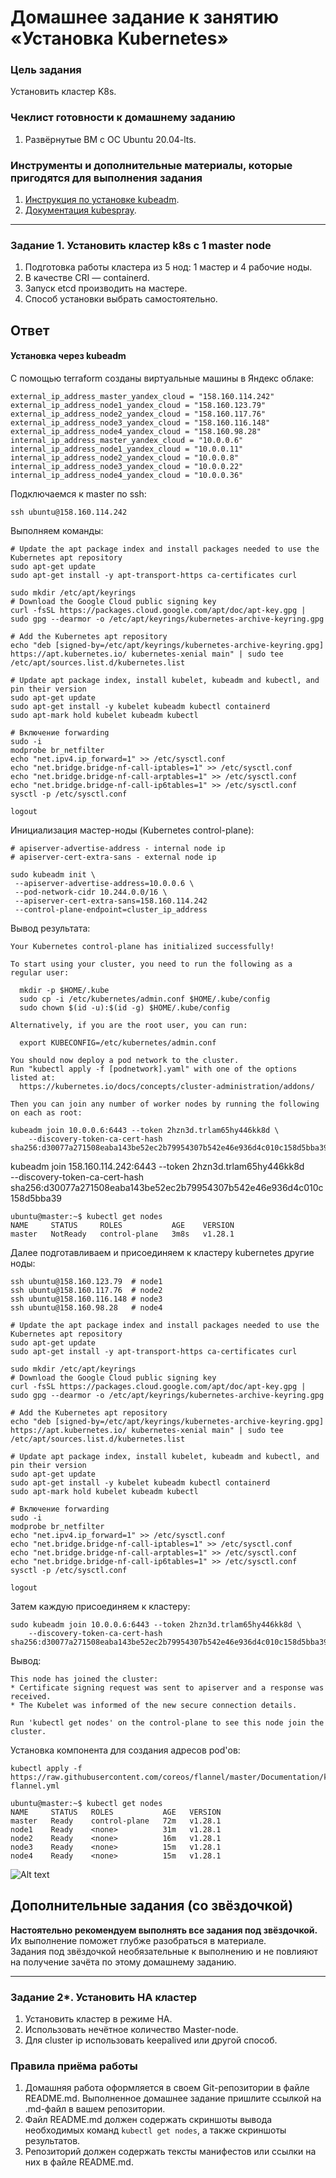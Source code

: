 # Домашнее задание к занятию «Установка Kubernetes»

### Цель задания

Установить кластер K8s.

### Чеклист готовности к домашнему заданию

1. Развёрнутые ВМ с ОС Ubuntu 20.04-lts.


### Инструменты и дополнительные материалы, которые пригодятся для выполнения задания

1. [Инструкция по установке kubeadm](https://kubernetes.io/docs/setup/production-environment/tools/kubeadm/create-cluster-kubeadm/).
2. [Документация kubespray](https://kubespray.io/).

-----

### Задание 1. Установить кластер k8s с 1 master node

1. Подготовка работы кластера из 5 нод: 1 мастер и 4 рабочие ноды.
2. В качестве CRI — containerd.
3. Запуск etcd производить на мастере.
4. Способ установки выбрать самостоятельно.

## Ответ

#### Установка через kubeadm

С помощью terraform созданы виртуальные машины в Яндекс облаке:

```shell
external_ip_address_master_yandex_cloud = "158.160.114.242"
external_ip_address_node1_yandex_cloud = "158.160.123.79"
external_ip_address_node2_yandex_cloud = "158.160.117.76"
external_ip_address_node3_yandex_cloud = "158.160.116.148"
external_ip_address_node4_yandex_cloud = "158.160.98.28"
internal_ip_address_master_yandex_cloud = "10.0.0.6"
internal_ip_address_node1_yandex_cloud = "10.0.0.11"
internal_ip_address_node2_yandex_cloud = "10.0.0.8"
internal_ip_address_node3_yandex_cloud = "10.0.0.22"
internal_ip_address_node4_yandex_cloud = "10.0.0.36"
```

Подключаемся к master по ssh:

```shell
ssh ubuntu@158.160.114.242
```

Выполняем команды:

```shell
# Update the apt package index and install packages needed to use the Kubernetes apt repository
sudo apt-get update
sudo apt-get install -y apt-transport-https ca-certificates curl

sudo mkdir /etc/apt/keyrings
# Download the Google Cloud public signing key
curl -fsSL https://packages.cloud.google.com/apt/doc/apt-key.gpg | sudo gpg --dearmor -o /etc/apt/keyrings/kubernetes-archive-keyring.gpg

# Add the Kubernetes apt repository
echo "deb [signed-by=/etc/apt/keyrings/kubernetes-archive-keyring.gpg] https://apt.kubernetes.io/ kubernetes-xenial main" | sudo tee /etc/apt/sources.list.d/kubernetes.list

# Update apt package index, install kubelet, kubeadm and kubectl, and pin their version
sudo apt-get update
sudo apt-get install -y kubelet kubeadm kubectl containerd
sudo apt-mark hold kubelet kubeadm kubectl

# Включение forwarding
sudo -i
modprobe br_netfilter
echo "net.ipv4.ip_forward=1" >> /etc/sysctl.conf
echo "net.bridge.bridge-nf-call-iptables=1" >> /etc/sysctl.conf
echo "net.bridge.bridge-nf-call-arptables=1" >> /etc/sysctl.conf
echo "net.bridge.bridge-nf-call-ip6tables=1" >> /etc/sysctl.conf
sysctl -p /etc/sysctl.conf

logout
```

Инициализация мастер-ноды (Kubernetes control-plane):

```shell
# apiserver-advertise-address - internal node ip
# apiserver-cert-extra-sans - external node ip

sudo kubeadm init \
 --apiserver-advertise-address=10.0.0.6 \
 --pod-network-cidr 10.244.0.0/16 \
 --apiserver-cert-extra-sans=158.160.114.242
 --control-plane-endpoint=cluster_ip_address
```

Вывод результата:

```shell
Your Kubernetes control-plane has initialized successfully!

To start using your cluster, you need to run the following as a regular user:

  mkdir -p $HOME/.kube
  sudo cp -i /etc/kubernetes/admin.conf $HOME/.kube/config
  sudo chown $(id -u):$(id -g) $HOME/.kube/config

Alternatively, if you are the root user, you can run:

  export KUBECONFIG=/etc/kubernetes/admin.conf

You should now deploy a pod network to the cluster.
Run "kubectl apply -f [podnetwork].yaml" with one of the options listed at:
  https://kubernetes.io/docs/concepts/cluster-administration/addons/

Then you can join any number of worker nodes by running the following on each as root:

kubeadm join 10.0.0.6:6443 --token 2hzn3d.trlam65hy446kk8d \
	--discovery-token-ca-cert-hash sha256:d30077a271508eaba143be52ec2b79954307b542e46e936d4c010c158d5bba39
```

kubeadm join 158.160.114.242:6443 --token 2hzn3d.trlam65hy446kk8d \
	--discovery-token-ca-cert-hash sha256:d30077a271508eaba143be52ec2b79954307b542e46e936d4c010c158d5bba39

```shell
ubuntu@master:~$ kubectl get nodes
NAME     STATUS     ROLES           AGE    VERSION
master   NotReady   control-plane   3m8s   v1.28.1
```

Далее подготавливаем и присоединяем к кластеру kubernetes другие ноды:

```shell
ssh ubuntu@158.160.123.79  # node1
ssh ubuntu@158.160.117.76  # node2
ssh ubuntu@158.160.116.148 # node3
ssh ubuntu@158.160.98.28   # node4
```

```shell
# Update the apt package index and install packages needed to use the Kubernetes apt repository
sudo apt-get update
sudo apt-get install -y apt-transport-https ca-certificates curl

sudo mkdir /etc/apt/keyrings
# Download the Google Cloud public signing key
curl -fsSL https://packages.cloud.google.com/apt/doc/apt-key.gpg | sudo gpg --dearmor -o /etc/apt/keyrings/kubernetes-archive-keyring.gpg

# Add the Kubernetes apt repository
echo "deb [signed-by=/etc/apt/keyrings/kubernetes-archive-keyring.gpg] https://apt.kubernetes.io/ kubernetes-xenial main" | sudo tee /etc/apt/sources.list.d/kubernetes.list

# Update apt package index, install kubelet, kubeadm and kubectl, and pin their version
sudo apt-get update
sudo apt-get install -y kubelet kubeadm kubectl containerd
sudo apt-mark hold kubelet kubeadm kubectl

# Включение forwarding
sudo -i
modprobe br_netfilter
echo "net.ipv4.ip_forward=1" >> /etc/sysctl.conf
echo "net.bridge.bridge-nf-call-iptables=1" >> /etc/sysctl.conf
echo "net.bridge.bridge-nf-call-arptables=1" >> /etc/sysctl.conf
echo "net.bridge.bridge-nf-call-ip6tables=1" >> /etc/sysctl.conf
sysctl -p /etc/sysctl.conf

logout
```

Затем каждую присоединяем к кластеру:

```shell
sudo kubeadm join 10.0.0.6:6443 --token 2hzn3d.trlam65hy446kk8d \
	--discovery-token-ca-cert-hash sha256:d30077a271508eaba143be52ec2b79954307b542e46e936d4c010c158d5bba39
```

Вывод:

```shell
This node has joined the cluster:
* Certificate signing request was sent to apiserver and a response was received.
* The Kubelet was informed of the new secure connection details.

Run 'kubectl get nodes' on the control-plane to see this node join the cluster.
```

Установка компонента для создания адресов pod'ов:

```shell
kubectl apply -f https://raw.githubusercontent.com/coreos/flannel/master/Documentation/kube-flannel.yml
```

```shell
ubuntu@master:~$ kubectl get nodes
NAME     STATUS   ROLES           AGE   VERSION
master   Ready    control-plane   72m   v1.28.1
node1    Ready    <none>          31m   v1.28.1
node2    Ready    <none>          16m   v1.28.1
node3    Ready    <none>          15m   v1.28.1
node4    Ready    <none>          15m   v1.28.1
```

![Alt text](images/1.png)

## Дополнительные задания (со звёздочкой)

**Настоятельно рекомендуем выполнять все задания под звёздочкой.** Их выполнение поможет глубже разобраться в материале.   
Задания под звёздочкой необязательные к выполнению и не повлияют на получение зачёта по этому домашнему заданию. 

------
### Задание 2*. Установить HA кластер

1. Установить кластер в режиме HA.
2. Использовать нечётное количество Master-node.
3. Для cluster ip использовать keepalived или другой способ.

### Правила приёма работы

1. Домашняя работа оформляется в своем Git-репозитории в файле README.md. Выполненное домашнее задание пришлите ссылкой на .md-файл в вашем репозитории.
2. Файл README.md должен содержать скриншоты вывода необходимых команд `kubectl get nodes`, а также скриншоты результатов.
3. Репозиторий должен содержать тексты манифестов или ссылки на них в файле README.md.

